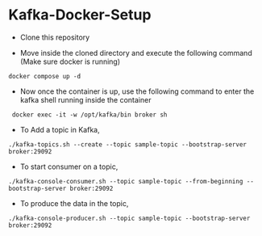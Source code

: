 # Kafka-Docker-Setup


 - Clone this repository

 - Move inside the cloned directory and execute the following command (Make sure docker is running)

```
docker compose up -d
```

 - Now once the container is up, use the following command to enter the kafka shell running inside the container

```
 docker exec -it -w /opt/kafka/bin broker sh
```

- To Add a topic in Kafka,

```
./kafka-topics.sh --create --topic sample-topic --bootstrap-server broker:29092
```

- To start consumer on a topic,

```
./kafka-console-consumer.sh --topic sample-topic --from-beginning --bootstrap-server broker:29092
```


- To produce the data in the topic,

```
./kafka-console-producer.sh --topic sample-topic --bootstrap-server broker:29092
```
